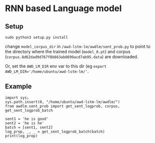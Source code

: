 # RNN based Language model

## Setup

``` 	
sudo python3 setup.py install
```     

change `model_corpus_dir` in `/awd-lstm-lm/awdlm/sent_prob.py` to point to 
the directory where the trained model (`model_0.pt`) and corpus 
(`corpus.8d62dad9d767f8b663ab8699acd7ab95.data`) are downloaded.

Or, set the `AWD_LM_DIR` env var to this dir (eg `export AWD_LM_DIR='/home/ubuntu/awd-lstm-lm/'`.


## Example     

``` 	
import sys; 
sys.path.insert(0, "/home/ubuntu/awd-lstm-lm/awdlm/")
from awdlm.sent_prob import get_sent_logprob, corpus, get_sent_logprob_batch

sent1 = 'he is good'
sent2 = 'he is he'
batch = [sent1, sent2]
log_prop, _, _ = get_sent_logprob_batch(batch)
print(log_prop)
``` 	







